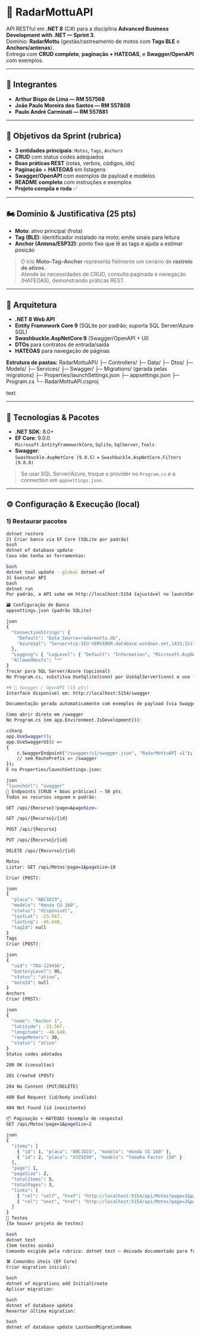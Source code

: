 # 🚀 RadarMottuAPI

API RESTful em **.NET 8** (C#) para a disciplina **Advanced Business Development with .NET — Sprint 3**.  
Domínio: **RadarMottu** (gestão/rastreamento de motos com **Tags BLE** e **Anchors/antenas**).  
Entrega com **CRUD completo**, **paginação + HATEOAS**, e **Swagger/OpenAPI** com exemplos.

---

## 👥 Integrantes
-  **Arthur Bispo de Lima — RM 557568**
- **João Paulo Moreira dos Santos — RM 557808**  
- **Paulo André Carminati — RM 557881**  

---
## 🎯 Objetivos da Sprint (rubrica)

- **3 entidades principais**: `Motos`, `Tags`, `Anchors`  
- **CRUD** com status codes adequados  
- **Boas práticas REST** (rotas, verbos, códigos, ids)  
- **Paginação** + **HATEOAS** em listagens  
- **Swagger/OpenAPI** com exemplos de payload e modelos  
- **README completo** com instruções e exemplos  
- **Projeto compila e roda** ✅

---

## 🏍️ Domínio & Justificativa (25 pts)

- **Moto**: ativo principal (frota)  
- **Tag (BLE)**: identificador instalado na moto; emite sinais para leitura  
- **Anchor (Antena/ESP32)**: ponto fixo que lê as tags e ajuda a estimar posição

> O trio **Moto–Tag–Anchor** representa fielmente um cenário de **rastreio de ativos**.  
> Atende às necessidades de CRUD, consulta paginada e navegação (HATEOAS), demonstrando práticas REST.

---

## 🧱 Arquitetura

- **.NET 8 Web API**
- **Entity Framework Core 9** (SQLite por padrão; suporta SQL Server/Azure SQL)
- **Swashbuckle.AspNetCore 9** (Swagger/OpenAPI + UI)
- **DTOs** para contratos de entrada/saída
- **HATEOAS** para navegação de páginas

**Estrutura de pastas:**
RadarMottuAPI/
├─ Controllers/
├─ Data/
├─ Dtos/
├─ Models/
├─ Services/
├─ Swagger/
├─ Migrations/ (gerada pelas migrations)
├─ Properties/launchSettings.json
├─ appsettings.json
├─ Program.cs
└─ RadarMottuAPI.csproj

text

---

## 🧰 Tecnologias & Pacotes

- **.NET SDK**: 8.0+
- **EF Core**: 9.0.0  
  `Microsoft.EntityFrameworkCore`, `Sqlite`, `SqlServer`, `Tools`
- **Swagger**:  
  `Swashbuckle.AspNetCore (9.0.5)` + `Swashbuckle.AspNetCore.Filters (9.0.0)`

> Se usar SQL Server/Azure, troque o provider no `Program.cs` e a connection em `appsettings.json`.

---

## ⚙️ Configuração & Execução (local)

### 1) Restaurar pacotes
```bash
dotnet restore
2) Criar banco via EF Core (SQLite por padrão)
bash
dotnet ef database update
Caso não tenha as ferramentas:

bash
dotnet tool update --global dotnet-ef
3) Executar API
bash
dotnet run
Por padrão, a API sobe em http://localhost:5154 (ajustável no launchSettings.json).

🗃️ Configuração de Banco
appsettings.json (padrão SQLite)

json
{
  "ConnectionStrings": {
    "Default": "Data Source=radarmottu.db",
    "AzureSql": "Server=tcp:SEU-SERVIDOR.database.windows.net,1433;Initial Catalog=radarmottu;Persist Security Info=False;User ID=SEU-USUARIO;Password=SUA-SENHA;Encrypt=True;TrustServerCertificate=False;Connection Timeout=30;"
  },
  "Logging": { "LogLevel": { "Default": "Information", "Microsoft.AspNetCore": "Warning" } },
  "AllowedHosts": "*"
}
Trocar para SQL Server/Azure (opcional)
No Program.cs, substitua UseSqlite(conn) por UseSqlServer(conn) e use "AzureSql".

## 📖 Swagger / OpenAPI (15 pts)
Interface disponível em: http://localhost:5154/swagger

Documentação gerada automaticamente com exemplos de payload (via Swagger/Examples.cs).

Como abrir direto em /swagger
No Program.cs (em app.Environment.IsDevelopment()):

csharp
app.UseSwagger();
app.UseSwaggerUI(c =>
{
    c.SwaggerEndpoint("/swagger/v1/swagger.json", "RadarMottuAPI v1");
    // sem RoutePrefix => /swagger
});
E no Properties/launchSettings.json:

json
"launchUrl": "swagger"
🔄 Endpoints (CRUD + boas práticas) — 50 pts
Todos os recursos seguem o padrão:

GET /api/{Recurso}?page=&pageSize=

GET /api/{Recurso}/{id}

POST /api/{Recurso}

PUT /api/{Recurso}/{id}

DELETE /api/{Recurso}/{id}

Motos
Listar: GET /api/Motos?page=1&pageSize=10

Criar (POST):

json
{
  "placa": "ABC1D23",
  "modelo": "Honda CG 160",
  "status": "disponivel",
  "lastLat": -23.567,
  "lastLng": -46.648,
  "tagId": null
}
Tags
Criar (POST):

json
{
  "uid": "TAG-123456",
  "batteryLevel": 95,
  "status": "ativo",
  "motoId": null
}
Anchors
Criar (POST):

json
{
  "nome": "Anchor 1",
  "latitude": -23.567,
  "longitude": -46.648,
  "rangeMeters": 30,
  "status": "ativo"
}
Status codes adotados

200 OK (consultas)

201 Created (POST)

204 No Content (PUT/DELETE)

400 Bad Request (id/body inválido)

404 Not Found (id inexistente)

📦 Paginação + HATEOAS (exemplo de resposta)
GET /api/Motos?page=1&pageSize=2

json
{
  "items": [
    { "id": 1, "placa": "ABC1D23", "modelo": "Honda CG 160" },
    { "id": 2, "placa": "XYZ9Z99", "modelo": "Yamaha Factor 150" }
  ],
  "page": 1,
  "pageSize": 2,
  "totalItems": 5,
  "totalPages": 3,
  "links": [
    { "rel": "self", "href": "http://localhost:5154/api/Motos?page=1&pageSize=2", "method": "GET" },
    { "rel": "next", "href": "http://localhost:5154/api/Motos?page=2&pageSize=2", "method": "GET" }
  ]
}
🧪 Testes
(Se houver projeto de testes)

bash
dotnet test
(Sem testes ainda)
Comando exigido pela rubrica: dotnet test — deixado documentado para futura cobertura.

🛠️ Comandos úteis (EF Core)
Criar migration inicial:

bash
dotnet ef migrations add InitialCreate
Aplicar migration:

bash
dotnet ef database update
Reverter última migration:

bash
dotnet ef database update LastGoodMigrationName
